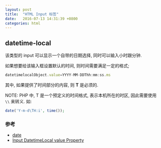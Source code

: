 ```yaml
---
layout: post
title:  "HTML Input 标签"
date:   2016-07-13 14:31:39 +0800
categories: html
---
```


## datetime-local

该类型的 input 可以显示一个自带的日期选择, 同时可以输入小时跟分钟.

如果想要给该输入框设置默认的时间, 则时间需要满足一定的格式;

~~~ js
datetimelocalObject.value=YYYY-MM-DDThh:mm:ss.ms
~~~

其中, 如果提供了时间部分的内容, 则 **T** 是必须的.

NOTE: PHP 中, T 是一个预定义的时间格式, 表示本机所在的时区, 因此需要使用 `\\` 来转义.
如:

~~~ php
date('Y-m-d\TH:i', time());
~~~

### 参考

- [date](http://php.net/manual/zh/function.date.php)
- [Input DatetimeLocal value Property](http://www.w3schools.com/jsref/prop_datetime-local_value.asp)


